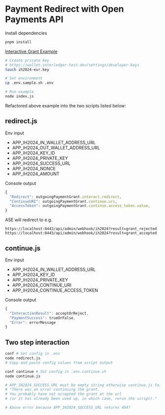 # Payment Redirect with Open Payments API

Install dependencies
```bash
pnpm install
```

[Interactive Grant Example](https://github.com/interledger/open-payments-example)
```bash
# Create private key
# https://wallet.interledger-test.dev/settings/developer-keys
touch ih2024-eur.key

# Set environment
cp .env.sample.sh .env

# Run example
node index.js
```

Refactored above example into the two scripts listed below:

## redirect.js

Env input
- APP_IH2024_IN_WALLET_ADDRESS_URL
- APP_IH2024_OUT_WALLET_ADDRESS_URL
- APP_IH2024_KEY_ID
- APP_IH2024_PRIVATE_KEY
- APP_IH2024_SUCCESS_URL
- APP_IH2024_NONCE
- APP_IH2024_AMOUNT

Console output
```javascript
{
  "Redirect": outgoingPaymentGrant.interact.redirect,
  "ContinueURI": outgoingPaymentGrant.continue.uri,
  "AccessToken": outgoingPaymentGrant.continue.access_token.value,
}
```

ASE will redirect to e.g.
```
https://localhost:8443/api/admin/webhook/ih2024?result=grant_rejected
https://localhost:8443/api/admin/webhook/ih2024?result=grant_accepted
```

## continue.js

Env input
- APP_IH2024_IN_WALLET_ADDRESS_URL
- APP_IH2024_KEY_ID
- APP_IH2024_PRIVATE_KEY
- APP_IH2024_CONTINUE_URI
- APP_IH2024_CONTINUE_ACCESS_TOKEN

Console output
```javascript
{
  "InteractionResult": acceptOrReject,
  "PaymentSuccess": trueOrFalse,
  "Error": errorMessage
}
```

## Two step interaction

```bash
conf # Set config in .env
node redirect.js
# Copy and paste config values from script output

conf continue # Set config in .env.continue.sh
node continue.js

# APP_IH2024_SUCCESS_URL must be empty string otherwise continue.js fails with:
# "There was an error continuing the grant.
# You probably have not accepted the grant at the url
# (or it has already been used up, in which case, rerun the script)."

# Above error because APP_IH2024_SUCCESS_URL returns 404?
```
